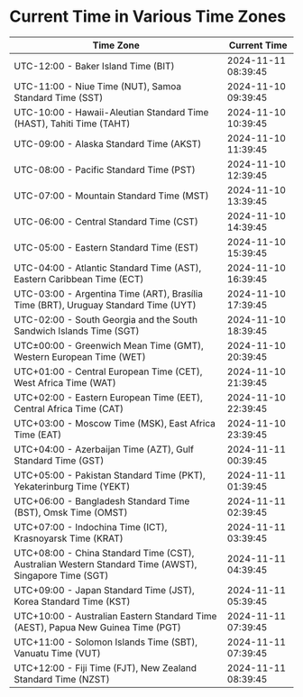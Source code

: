 # Current Time in Various Time Zones

| Time Zone | Current Time |
|-----------|--------------|
| UTC-12:00 - Baker Island Time (BIT) | 2024-11-11 08:39:45 |
| UTC-11:00 - Niue Time (NUT), Samoa Standard Time (SST) | 2024-11-10 09:39:45 |
| UTC-10:00 - Hawaii-Aleutian Standard Time (HAST), Tahiti Time (TAHT) | 2024-11-10 10:39:45 |
| UTC-09:00 - Alaska Standard Time (AKST) | 2024-11-10 11:39:45 |
| UTC-08:00 - Pacific Standard Time (PST) | 2024-11-10 12:39:45 |
| UTC-07:00 - Mountain Standard Time (MST) | 2024-11-10 13:39:45 |
| UTC-06:00 - Central Standard Time (CST) | 2024-11-10 14:39:45 |
| UTC-05:00 - Eastern Standard Time (EST) | 2024-11-10 15:39:45 |
| UTC-04:00 - Atlantic Standard Time (AST), Eastern Caribbean Time (ECT) | 2024-11-10 16:39:45 |
| UTC-03:00 - Argentina Time (ART), Brasília Time (BRT), Uruguay Standard Time (UYT) | 2024-11-10 17:39:45 |
| UTC-02:00 - South Georgia and the South Sandwich Islands Time (SGT) | 2024-11-10 18:39:45 |
| UTC±00:00 - Greenwich Mean Time (GMT), Western European Time (WET) | 2024-11-10 20:39:45 |
| UTC+01:00 - Central European Time (CET), West Africa Time (WAT) | 2024-11-10 21:39:45 |
| UTC+02:00 - Eastern European Time (EET), Central Africa Time (CAT) | 2024-11-10 22:39:45 |
| UTC+03:00 - Moscow Time (MSK), East Africa Time (EAT) | 2024-11-10 23:39:45 |
| UTC+04:00 - Azerbaijan Time (AZT), Gulf Standard Time (GST) | 2024-11-11 00:39:45 |
| UTC+05:00 - Pakistan Standard Time (PKT), Yekaterinburg Time (YEKT) | 2024-11-11 01:39:45 |
| UTC+06:00 - Bangladesh Standard Time (BST), Omsk Time (OMST) | 2024-11-11 02:39:45 |
| UTC+07:00 - Indochina Time (ICT), Krasnoyarsk Time (KRAT) | 2024-11-11 03:39:45 |
| UTC+08:00 - China Standard Time (CST), Australian Western Standard Time (AWST), Singapore Time (SGT) | 2024-11-11 04:39:45 |
| UTC+09:00 - Japan Standard Time (JST), Korea Standard Time (KST) | 2024-11-11 05:39:45 |
| UTC+10:00 - Australian Eastern Standard Time (AEST), Papua New Guinea Time (PGT) | 2024-11-11 07:39:45 |
| UTC+11:00 - Solomon Islands Time (SBT), Vanuatu Time (VUT) | 2024-11-11 07:39:45 |
| UTC+12:00 - Fiji Time (FJT), New Zealand Standard Time (NZST) | 2024-11-11 08:39:45 |
